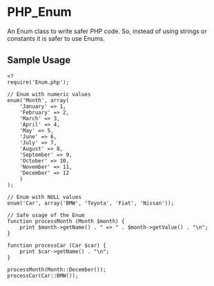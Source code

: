 PHP_Enum
========

An Enum class to write safer PHP code. So, instead of using strings or constants it is safer to use Enums. 

Sample Usage
-------------

    <?
    require('Enum.php');

    // Enum with numeric values
    enum('Month', array(
        'January' => 1,
        'February' => 2,
        'March' => 3,
        'April' => 4,
        'May' => 5,
        'June' => 6,
        'July' => 7,
        'August' => 8,
        'September' => 9,
        'October' => 10,
        'November' => 11,
        'December' => 12
        )
    );

    // Enum with NULL values
    enum('Car', array('BMW', 'Toyota', 'Fiat', 'Nissan'));

    // Safe usage of the Enum
    function processMonth (Month $month) {
        print $month->getName() . " => " . $month->getValue() . "\n";
    }

    function processCar (Car $car) {
        print $car->getName() . "\n";
    }

    processMonth(Month::December());
    processCar(Car::BMW());

